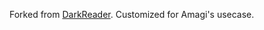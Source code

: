 Forked from [DarkReader](https://github.com/darkreader/darkreader). Customized for Amagi's usecase.
